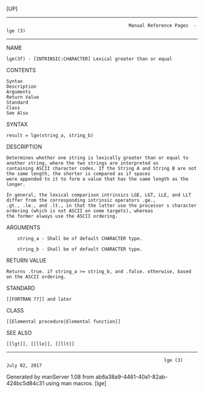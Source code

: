 [UP]

-----------------------------------------------------------------------------------------------------------------------------------
                                                 Manual Reference Pages  - lge (3)
-----------------------------------------------------------------------------------------------------------------------------------
                                                                 
NAME

    lge(3f) - [INTRINSIC:CHARACTER] Lexical greater than or equal

CONTENTS

    Syntax
    Description
    Arguments
    Return Value
    Standard
    Class
    See Also

SYNTAX

    result = lge(string_a, string_b)

DESCRIPTION

    Determines whether one string is lexically greater than or equal to another string, where the two strings are interpreted as
    containing ASCII character codes. If the String A and String B are not the same length, the shorter is compared as if spaces
    were appended to it to form a value that has the same length as the longer.

    In general, the lexical comparison intrinsics LGE, LGT, LLE, and LLT differ from the corresponding intrinsic operators .ge.,
    .gt., .le., and .lt., in that the latter use the processor s character ordering (which is not ASCII on some targets), whereas
    the former always use the ASCII ordering.

ARGUMENTS

        string_a - Shall be of default CHARACTER type.

        string_b - Shall be of default CHARACTER type.

RETURN VALUE

    Returns .true. if string_a >= string_b, and .false. otherwise, based on the ASCII ordering.

STANDARD

    [[FORTRAN 77]] and later

CLASS

    [[Elemental procedure|Elemental function]]

SEE ALSO

    [[lgt]], [[lle]], [[llt]]

-----------------------------------------------------------------------------------------------------------------------------------

                                                              lge (3)                                                 July 02, 2017

Generated by manServer 1.08 from ab6a38a9-4461-40a1-82ab-424bc5d84c31 using man macros.
                                                               [lge]
